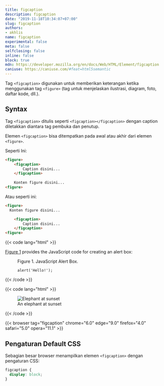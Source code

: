 ```yaml
---
title: figcaption
description: figcaption
date: "2019-11-18T10:34:07+07:00"
slug: figcaption
authors:
- akhlis
name: figcaption
experimental: false
meta: false
selfclosing: false
inline: false
block: true
mdn: https://developer.mozilla.org/en/docs/Web/HTML/Element/figcaption
caniuse: https://caniuse.com/#feat=html5semantic
---
```


Tag `<figcaption>` digunakan untuk memberikan keterangan ketika menggunakan tag `<figure>` (tag untuk menjelaskan ilustrasi, diagram, foto, daftar kode, dll.).

## Syntax

Tag `<figcaption>` ditulis seperti `<figcaption></figcaption>` dengan caption diletakkan diantara tag pembuka dan penutup.

Elemen `<figcaption>` bisa ditempatkan pada awal atau akhir dari elemen `<figure>`.

Seperti Ini:

```html
<figure>
	<figcaption>
		Caption disini...
	</figcaption>
	
	Konten figure disini...
<figure>
```

Atau seperti ini:

```html
<figure>
  Konten figure disini...

	<figcaption>
		Caption disini...
	</figcaption>
<figure>
```

{{< code lang="html" >}}
<p><a href="#1">Figure 1</a> provides the JavaScript code for creating an alert box:</p>
<figure id="1">
  <figcaption>Figure 1. JavaScript Alert Box.</figcaption>
  <pre><code>alert('Hello!');</code></pre>
</figure>
{{< /code >}}

{{< code lang="html" >}}
<figure>
    <img src="/images/html/elephant-660-480.jpg"
         alt="Elephant at sunset">
    <figcaption>An elephant at sunset</figcaption>
</figure>
{{< /code >}}

{{< browser tag="figcaption" chrome="6.0" edge="9.0" firefox="4.0" safari="5.0" opera="11.1" >}}

## Pengaturan Default CSS

Sebagian besar browser menampilkan elemen `<figcaption>` dengan pengaturan CSS:

```css
figcaption {
  display: block;
}
```